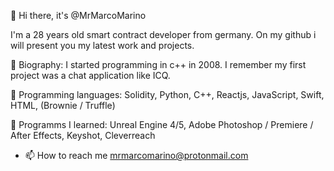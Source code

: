 👋 Hi there, it's @MrMarcoMarino

I'm a 28 years old smart contract developer from germany. On my github i will present you my latest work and projects.

👀 Biography: I started programming in c++ in 2008. I remember my first project was a chat application like ICQ.

🌱 Programming languages: Solidity, Python, C++, Reactjs, JavaScript, Swift, HTML, (Brownie / Truffle)
 
💞️ Programms I learned: Unreal Engine 4/5, Adobe Photoshop / Premiere / After Effects, Keyshot, Cleverreach

- 📫 How to reach me mrmarcomarino@protonmail.com

<!---
MrMarcoMarino/MrMarcoMarino is a ✨ special ✨ repository because its `README.md` (this file) appears on your GitHub profile.
You can click the Preview link to take a look at your changes.
--->
